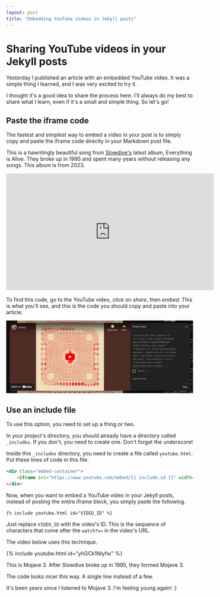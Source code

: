 ```yaml
---
layout: post
title: "Embedding YouTube videos in Jekyll posts"
---
```

# Sharing YouTube videos in your Jekyll posts

Yesterday I published an article with an embedded YouTube video. It was a simple thing I learned, and I was very excited to try it.

I thought it's a good idea to share the process here. I'll always do my best to share what I learn, even if it's a small and simple thing. So let's go!

## Paste the iframe code

The fastest and simplest way to embed a video in your post is to simply copy and paste the iframe code directly in your Markdown post file. 

This is a hawntingly beautiful song from [Slowdive's](https://slowdiveofficial.com/) latest album, Everything is Alive. They broke up in 1995 and spent many years without releasing any songs. This album is from 2023.

<iframe width="560" height="315" src="https://www.youtube.com/embed/vQiJrhcwfk0?si=ubYcIrjxUyW_L0TP" title="YouTube video player" frameborder="0" allow="accelerometer; autoplay; clipboard-write; encrypted-media; gyroscope; picture-in-picture; web-share" referrerpolicy="strict-origin-when-cross-origin" allowfullscreen></iframe>

To find this code, go to the YouTube video, click on *share*, then *embed*. This is what you'll see, and this is the code you should copy and paste into your article.

![iframe](../assets/images/iframe.png)

## Use an include file

To use this option, you need to set up a thing or two.

In your project's directory, you should already have a directory called `_includes`. If you don't, you need to create one. Don't forget the underscore!

Inside this `_includes` directory, you need to create a file called `youtube.html`. Put these lines of code in this file.

```html
<div class="embed-container">
    <iframe src="https://www.youtube.com/embed/{{ include.id }}" width="560" height="315" frameborder="0" allowfullscreen></iframe>
</div>
```

Now, when you want to embed a YouTube video in your Jekyll posts, instead of posting the entire iframe block, you simply paste the following.

```
{% include youtube.html id="VIDEO_ID" %}
```

Just replace `VIDEO_ID` with the video's ID. This is the sequence of characters that come after the `watch?v=` in the video's URL.

The video below uses this technique.

{% include youtube.html id="yhGCk1Nlyfw" %}

This is Mojave 3. After Slowdive broke up in 1995, they formed Mojave 3.

The code looks nicer this way. A single line instead of a few.

It's been years since I listened to Mojave 3. I'm feeling young again! :)
